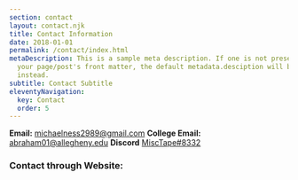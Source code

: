 ```yaml
---
section: contact
layout: contact.njk
title: Contact Information
date: 2018-01-01
permalink: /contact/index.html
metaDescription: This is a sample meta description. If one is not present in
  your page/post's front matter, the default metadata.desciption will be used
  instead.
subtitle: Contact Subtitle
eleventyNavigation:
  key: Contact
  order: 5
---
```


**Email:** [michaelness2989@gmail.com](michaelness2989@gmail.com) 
**College Email:** [abraham01@allegheny.edu](abraham01@allegheny.edu)
**Discord** [MiscTape#8332](discordapp.com/users/MiscTape#8332)

### Contact through Website: 
